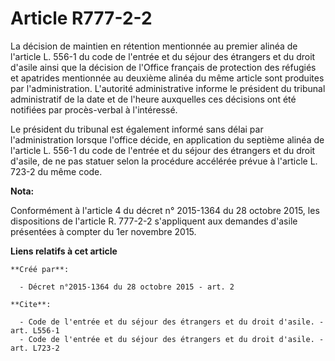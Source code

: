 # Article R777-2-2

La décision de maintien en rétention mentionnée au premier alinéa de l'article L. 556-1 du code de l'entrée et du séjour des
étrangers et du droit d'asile ainsi que la décision de l'Office français de protection des réfugiés et apatrides mentionnée
au deuxième alinéa du même article sont produites par l'administration. L'autorité administrative informe le président du
tribunal administratif de la date et de l'heure auxquelles ces décisions ont été notifiées par procès-verbal à l'intéressé. 

Le président du tribunal est également informé sans délai par l'administration lorsque l'office décide, en application du
septième alinéa de l'article L. 556-1 du code de l'entrée et du séjour des étrangers et du droit d'asile, de ne pas statuer
selon la procédure accélérée prévue à l'article L. 723-2 du même code.

**Nota:**

Conformément à l'article 4 du décret n° 2015-1364 du 28 octobre 2015, les dispositions de l'article R. 777-2-2 s'appliquent
aux demandes d'asile présentées à compter du 1er novembre 2015.

**Liens relatifs à cet article**

	**Créé par**:

	  - Décret n°2015-1364 du 28 octobre 2015 - art. 2

	**Cite**:

	  - Code de l'entrée et du séjour des étrangers et du droit d'asile. - art. L556-1
	  - Code de l'entrée et du séjour des étrangers et du droit d'asile. - art. L723-2
